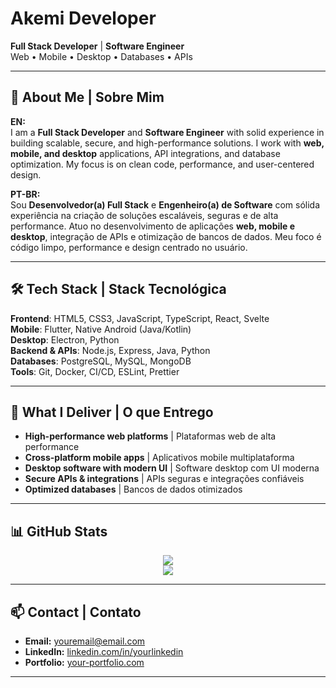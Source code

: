 # Akemi Developer

**Full Stack Developer** | **Software Engineer**  
Web • Mobile • Desktop • Databases • APIs

---

## 📄 About Me | Sobre Mim

**EN:**  
I am a **Full Stack Developer** and **Software Engineer** with solid experience in building scalable, secure, and high-performance solutions. I work with **web, mobile, and desktop** applications, API integrations, and database optimization. My focus is on clean code, performance, and user-centered design.

**PT-BR:**  
Sou **Desenvolvedor(a) Full Stack** e **Engenheiro(a) de Software** com sólida experiência na criação de soluções escaláveis, seguras e de alta performance. Atuo no desenvolvimento de aplicações **web, mobile e desktop**, integração de APIs e otimização de bancos de dados. Meu foco é código limpo, performance e design centrado no usuário.

---

## 🛠 Tech Stack | Stack Tecnológica

**Frontend**: HTML5, CSS3, JavaScript, TypeScript, React, Svelte  
**Mobile**: Flutter, Native Android (Java/Kotlin)  
**Desktop**: Electron, Python  
**Backend & APIs**: Node.js, Express, Java, Python  
**Databases**: PostgreSQL, MySQL, MongoDB  
**Tools**: Git, Docker, CI/CD, ESLint, Prettier

---

## 🚀 What I Deliver | O que Entrego

- **High-performance web platforms** | Plataformas web de alta performance  
- **Cross-platform mobile apps** | Aplicativos mobile multiplataforma  
- **Desktop software with modern UI** | Software desktop com UI moderna  
- **Secure APIs & integrations** | APIs seguras e integrações confiáveis  
- **Optimized databases** | Bancos de dados otimizados

---

## 📊 GitHub Stats

<div align="center">
  <img src="https://github-readme-stats.vercel.app/api?username=Akemiideveloper&show_icons=true&theme=default"/><br/>
  <img src="https://github-readme-stats.vercel.app/api/top-langs/?username=Akemiideveloper&layout=compact&theme=default"/>
</div>

---

## 📫 Contact | Contato

- **Email:** [youremail@email.com](mailto:youremail@email.com)  
- **LinkedIn:** [linkedin.com/in/yourlinkedin](https://linkedin.com/in/yourlinkedin)  
- **Portfolio:** [your-portfolio.com](https://your-portfolio.com)  

---
